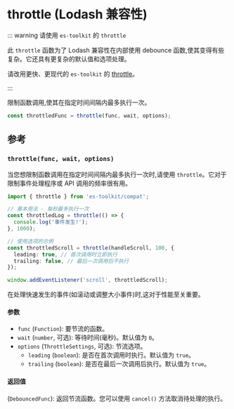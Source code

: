 # throttle (Lodash 兼容性)

::: warning 请使用 `es-toolkit` 的 `throttle`

此 `throttle` 函数为了 Lodash 兼容性在内部使用 debounce 函数,使其变得有些复杂。它还具有更复杂的默认值和选项处理。

请改用更快、更现代的 `es-toolkit` 的 [throttle](../../function/throttle.md)。

:::

限制函数调用,使其在指定时间间隔内最多执行一次。

```typescript
const throttledFunc = throttle(func, wait, options);
```

## 参考

### `throttle(func, wait, options)`

当您想限制函数调用在指定时间间隔内最多执行一次时,请使用 `throttle`。它对于限制事件处理程序或 API 调用的频率很有用。

```typescript
import { throttle } from 'es-toolkit/compat';

// 基本用法 - 每秒最多执行一次
const throttledLog = throttle(() => {
  console.log('事件发生!');
}, 1000);

// 使用选项的示例
const throttledScroll = throttle(handleScroll, 100, {
  leading: true, // 首次调用时立即执行
  trailing: false, // 最后一次调用后不执行
});

window.addEventListener('scroll', throttledScroll);
```

在处理快速发生的事件(如滚动或调整大小事件)时,这对于性能至关重要。

#### 参数

- `func` (`Function`): 要节流的函数。
- `wait` (`number`, 可选): 等待时间(毫秒)。默认值为 `0`。
- `options` (`ThrottleSettings`, 可选): 节流选项。
  - `leading` (`boolean`): 是否在首次调用时执行。默认值为 `true`。
  - `trailing` (`boolean`): 是否在最后一次调用后执行。默认值为 `true`。

#### 返回值

(`DebouncedFunc`): 返回节流函数。您可以使用 `cancel()` 方法取消待处理的执行。
